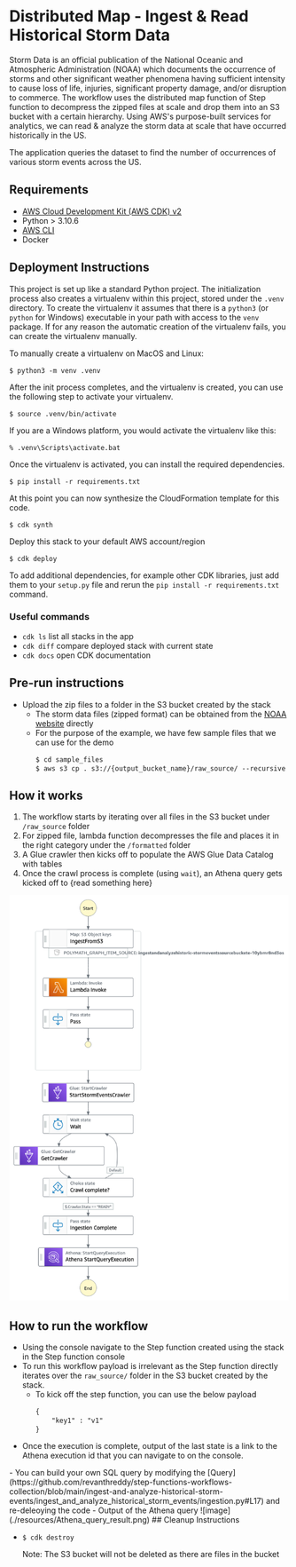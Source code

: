 
# Distributed Map - Ingest & Read Historical Storm Data
Storm Data is an official publication of the National Oceanic and Atmospheric Administration (NOAA) which documents the occurrence of storms and other significant weather phenomena having sufficient intensity to cause loss of life, injuries, 
significant property damage, and/or disruption to commerce. The workflow uses the distributed map function of Step function to decompress the zipped files at scale and drop them into an S3 bucket with a certain hierarchy. 
Using AWS's purpose-built services for analytics, we can read & analyze the storm data at scale that have occurred historically in the US. 

The application queries the dataset to find the number of occurrences of various storm events across the US.
## Requirements

- [AWS Cloud Development Kit (AWS CDK) v2](https://docs.aws.amazon.com/cdk/v2/guide/getting_started.html)
- Python > 3.10.6
- [AWS CLI](https://docs.aws.amazon.com/cli/latest/userguide/cli-chap-getting-started.html)
- Docker


## Deployment Instructions

This project is set up like a standard Python project.  The initialization
process also creates a virtualenv within this project, stored under the `.venv`
directory.  To create the virtualenv it assumes that there is a `python3`
(or `python` for Windows) executable in your path with access to the `venv`
package. If for any reason the automatic creation of the virtualenv fails,
you can create the virtualenv manually.

To manually create a virtualenv on MacOS and Linux:

```
$ python3 -m venv .venv
```

After the init process completes, and the virtualenv is created, you can use the following
step to activate your virtualenv.

```
$ source .venv/bin/activate
```

If you are a Windows platform, you would activate the virtualenv like this:

```
% .venv\Scripts\activate.bat
```

Once the virtualenv is activated, you can install the required dependencies.

```
$ pip install -r requirements.txt
```

At this point you can now synthesize the CloudFormation template for this code.

```
$ cdk synth
```

Deploy this stack to your default AWS account/region

```
$ cdk deploy
```

To add additional dependencies, for example other CDK libraries, just add
them to your `setup.py` file and rerun the `pip install -r requirements.txt`
command.

### Useful commands
 * `cdk ls`          list all stacks in the app
 * `cdk diff`        compare deployed stack with current state
 * `cdk docs`        open CDK documentation


## Pre-run instructions

- Upload the zip files to a folder in the S3 bucket created by the stack
    - The storm data files (zipped format) can be obtained from the [NOAA website](https://www1.ncdc.noaa.gov/pub/data/swdi/stormevents/csvfiles/) directly
    - For the purpose of the example, we have few sample files that we can use for the demo
        ```
        $ cd sample_files
        $ aws s3 cp . s3://{output_bucket_name}/raw_source/ --recursive
        ``` 

## How it works

1. The workflow starts by iterating over all files in the S3 bucket under `/raw_source` folder
2. For zipped file, lambda function decompresses the file and places it in the right category under the `/formatted` folder
3. A Glue crawler then kicks off to populate the AWS Glue Data Catalog with tables
4. Once the crawl process is complete (using `wait`), an Athena query gets kicked off to {read something here}

![image](./resources/stepfunctions_graph.png)

## How to run the workflow

- Using the console navigate to the Step function created using the stack in the Step function console
- To run this workflow payload is irrelevant as the Step function directly iterates over the `raw_source/` folder in the S3 bucket created by the stack.
    - To kick off the step function, you can use the below payload
        ```
        {
            "key1" : "v1"
        }
        ```
- Once the execution is complete, output of the last state is a link to the Athena execution id that you can navigate to on the console.
<Screen shot here>
- You can build your own SQL query by modifying the 
[Query](https://github.com/revanthreddy/step-functions-workflows-collection/blob/main/ingest-and-analyze-historical-storm-events/ingest_and_analyze_historical_storm_events/ingestion.py#L17) and re-deleoying the code
- Output of the Athena query
![image](./resources/Athena_query_result.png)
## Cleanup Instructions

- 
    ```
    $ cdk destroy
    ```
  Note: The S3 bucket will not be deleted as there are files in the bucket




